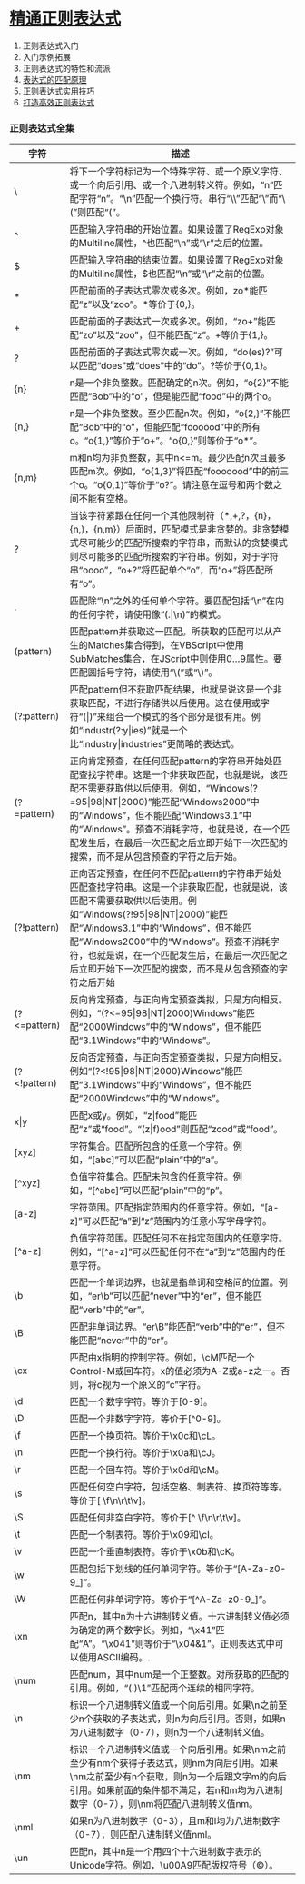 # [精通正则表达式](https://book.douban.com/subject/2154713/)
1. 正则表达式入门
1. 入门示例拓展
1. 正则表达式的特性和流派
1. [表达式的匹配原理](4.md)
1. [正则表达式实用技巧](5.md)
1. [打造高效正则表达式](6.md)

### 正则表达式全集
|字符|描述|
|-|-|
|\ |	将下一个字符标记为一个特殊字符、或一个原义字符、或一个向后引用、或一个八进制转义符。例如，“n”匹配字符“n”。“\n”匹配一个换行符。串行“\\\”匹配“\”而“\\(”则匹配“(”。|
|^|	匹配输入字符串的开始位置。如果设置了RegExp对象的Multiline属性，^也匹配“\n”或“\r”之后的位置。|
|$|	匹配输入字符串的结束位置。如果设置了RegExp对象的Multiline属性，$也匹配“\n”或“\r”之前的位置。|
|*|	匹配前面的子表达式零次或多次。例如，zo*能匹配“z”以及“zoo”。*等价于{0,}。|
|+|	匹配前面的子表达式一次或多次。例如，“zo+”能匹配“zo”以及“zoo”，但不能匹配“z”。+等价于{1,}。|
|?|	匹配前面的子表达式零次或一次。例如，“do(es)?”可以匹配“does”或“does”中的“do”。?等价于{0,1}。|
|{n}|	n是一个非负整数。匹配确定的n次。例如，“o{2}”不能匹配“Bob”中的“o”，但是能匹配“food”中的两个o。|
|{n,}|	n是一个非负整数。至少匹配n次。例如，“o{2,}”不能匹配“Bob”中的“o”，但能匹配“foooood”中的所有o。“o{1,}”等价于“o+”。“o{0,}”则等价于“o*”。|
|{n,m}|	m和n均为非负整数，其中n<=m。最少匹配n次且最多匹配m次。例如，“o{1,3}”将匹配“fooooood”中的前三个o。“o{0,1}”等价于“o?”。请注意在逗号和两个数之间不能有空格。|
|?|	当该字符紧跟在任何一个其他限制符（*,+,?，{n}，{n,}，{n,m}）后面时，匹配模式是非贪婪的。非贪婪模式尽可能少的匹配所搜索的字符串，而默认的贪婪模式则尽可能多的匹配所搜索的字符串。例如，对于字符串“oooo”，“o+?”将匹配单个“o”，而“o+”将匹配所有“o”。|
|.	|匹配除“\n”之外的任何单个字符。要匹配包括“\n”在内的任何字符，请使用像“(.\|\n)”的模式。|
|(pattern)|	匹配pattern并获取这一匹配。所获取的匹配可以从产生的Matches集合得到，在VBScript中使用SubMatches集合，在JScript中则使用$0…$9属性。要匹配圆括号字符，请使用“\\(”或“\\)”。|
|(?:pattern)|	匹配pattern但不获取匹配结果，也就是说这是一个非获取匹配，不进行存储供以后使用。这在使用或字符“(\|)”来组合一个模式的各个部分是很有用。例如“industr(?:y\|ies)”就是一个比“industry\|industries”更简略的表达式。|
|(?=pattern)|	正向肯定预查，在任何匹配pattern的字符串开始处匹配查找字符串。这是一个非获取匹配，也就是说，该匹配不需要获取供以后使用。例如，“Windows(?=95\|98\|NT\|2000)”能匹配“Windows2000”中的“Windows”，但不能匹配“Windows3.1”中的“Windows”。预查不消耗字符，也就是说，在一个匹配发生后，在最后一次匹配之后立即开始下一次匹配的搜索，而不是从包含预查的字符之后开始。|
|(?!pattern)|	正向否定预查，在任何不匹配pattern的字符串开始处匹配查找字符串。这是一个非获取匹配，也就是说，该匹配不需要获取供以后使用。例如“Windows(?\!95\|98\|NT\|2000)”能匹配“Windows3.1”中的“Windows”，但不能匹配“Windows2000”中的“Windows”。预查不消耗字符，也就是说，在一个匹配发生后，在最后一次匹配之后立即开始下一次匹配的搜索，而不是从包含预查的字符之后开始|
|(?<=pattern)|	反向肯定预查，与正向肯定预查类拟，只是方向相反。例如，“(?<=95\|98\|NT\|2000)Windows”能匹配“2000Windows”中的“Windows”，但不能匹配“3.1Windows”中的“Windows”。|
|(?<!pattern)|	反向否定预查，与正向否定预查类拟，只是方向相反。例如“(?<!95\|98\|NT\|2000)Windows”能匹配“3.1Windows”中的“Windows”，但不能匹配“2000Windows”中的“Windows”。|
|x\|y|	匹配x或y。例如，“z\|food”能匹配“z”或“food”。“(z\|f)ood”则匹配“zood”或“food”。|
|[xyz]|	字符集合。匹配所包含的任意一个字符。例如，“[abc]”可以匹配“plain”中的“a”。|
|[^xyz]|	负值字符集合。匹配未包含的任意字符。例如，“[^abc]”可以匹配“plain”中的“p”。|
|[a-z]|	字符范围。匹配指定范围内的任意字符。例如，“[a-z]”可以匹配“a”到“z”范围内的任意小写字母字符。|
|[^a-z]|	负值字符范围。匹配任何不在指定范围内的任意字符。例如，“[^a-z]”可以匹配任何不在“a”到“z”范围内的任意字符。|
|\b|	匹配一个单词边界，也就是指单词和空格间的位置。例如，“er\b”可以匹配“never”中的“er”，但不能匹配“verb”中的“er”。|
|\B|	匹配非单词边界。“er\B”能匹配“verb”中的“er”，但不能匹配“never”中的“er”。|
|\cx|	匹配由x指明的控制字符。例如，\cM匹配一个Control-M或回车符。x的值必须为A-Z或a-z之一。否则，将c视为一个原义的“c”字符。|
|\d|	匹配一个数字字符。等价于[0-9]。|
|\D|	匹配一个非数字字符。等价于[^0-9]。|
|\f|	匹配一个换页符。等价于\x0c和\cL。|
|\n|	匹配一个换行符。等价于\x0a和\cJ。|
|\r|	匹配一个回车符。等价于\x0d和\cM。|
|\s|	匹配任何空白字符，包括空格、制表符、换页符等等。等价于[ \f\n\r\t\v]。|
|\S|	匹配任何非空白字符。等价于[^ \f\n\r\t\v]。|
|\t|	匹配一个制表符。等价于\x09和\cI。|
|\v|	匹配一个垂直制表符。等价于\x0b和\cK。|
|\w|	匹配包括下划线的任何单词字符。等价于“[A-Za-z0-9_]”。|
|\W|	匹配任何非单词字符。等价于“[^A-Za-z0-9_]”。|
|\xn|	匹配n，其中n为十六进制转义值。十六进制转义值必须为确定的两个数字长。例如，“\x41”匹配“A”。“\x041”则等价于“\x04&1”。正则表达式中可以使用ASCII编码。.|
|\num|	匹配num，其中num是一个正整数。对所获取的匹配的引用。例如，“(.)\1”匹配两个连续的相同字符。|
|\n|	标识一个八进制转义值或一个向后引用。如果\n之前至少n个获取的子表达式，则n为向后引用。否则，如果n为八进制数字（0-7），则n为一个八进制转义值。|
|\nm|	标识一个八进制转义值或一个向后引用。如果\nm之前至少有nm个获得子表达式，则nm为向后引用。如果\nm之前至少有n个获取，则n为一个后跟文字m的向后引用。如果前面的条件都不满足，若n和m均为八进制数字（0-7），则\nm将匹配八进制转义值nm。|
|\nml|	如果n为八进制数字（0-3），且m和l均为八进制数字（0-7），则匹配八进制转义值nml。|
|\un|	匹配n，其中n是一个用四个十六进制数字表示的Unicode字符。例如，\u00A9匹配版权符号（©）。|
